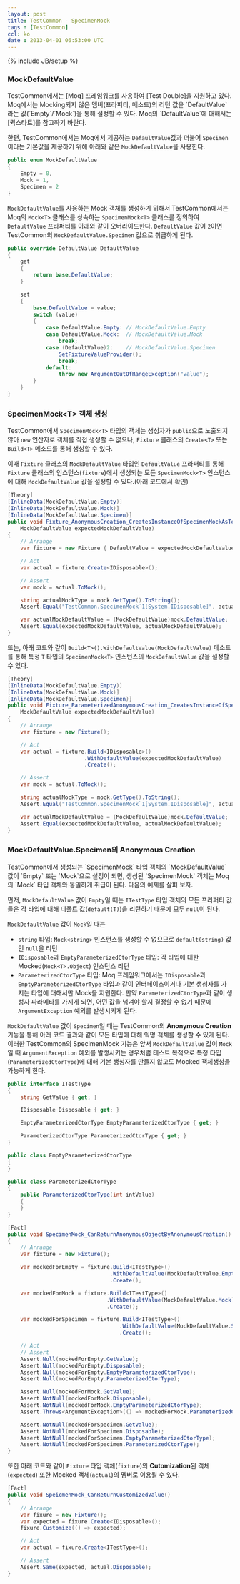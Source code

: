 ```yaml
---
layout: post
title: TestCommon - SpecimenMock
tags : [TestCommon]
ccl: ko
date : 2013-04-01 06:53:00 UTC
---
```

{% include JB/setup %}

<h3 id="MockDefaultValue">MockDefaultValue</h3>
TestCommon에서는 [Moq] 프레임워크를 사용하여 [Test Double]을 지원하고 있다.
Moq에서는 Mocking되지 않은 멤버(프라퍼티, 메소드)의 리턴 값을 `DefaultValue`라는 값(`Empty`/`Mock`)을 통해 설정할 수 있다.
Moq의 `DefaultValue`에 대해서는 [퀵스타트]를 참고하기 바란다.

한편, TestCommon에서는 Moq에서 제공하는 `DefaultValue`값과 더불어 `Specimen`이라는 기본값을 제공하기 위해
아래와 같은 `MockDefaultValue`을 사용한다.

```c#
public enum MockDefaultValue
{
    Empty = 0,
    Mock = 1,
    Specimen = 2
}
```


`MockDefaultValue`를 사용하는 Mock 객체를 생성하기 위해서 TestCommon에서는 Moq의 `Mock<T>` 클래스를 상속하는
`SpecimenMock<T>` 클래스를 정의하여 `DefaultValue` 프라퍼티를 아래와 같이 오버라이드한다.
`DefaultValue` 값이 `2`이면 TestCommon의 `MockDefaultValue.Specimen` 값으로 취급하게 된다.


```c#
public override DefaultValue DefaultValue
{
    get
    {
        return base.DefaultValue;
    }

    set
    {
        base.DefaultValue = value;
        switch (value)
        {
            case DefaultValue.Empty: // MockDefaultValue.Empty
            case DefaultValue.Mock:  // MockDefaultValue.Mock
                break;
            case (DefaultValue)2:    // MockDefaultValue.Specimen
                SetFixtureValueProvider();
                break;
            default:
                throw new ArgumentOutOfRangeException("value");
        }
    }
}
```

<!-- break -->

<h3 id="SpecimenMock&lt;T&gt; 객체 생성">SpecimenMock&lt;T&gt; 객체 생성</h3>

TestCommon에서 `SpecimenMock<T>` 타입의 객체는 생성자가 `public`으로 노출되지 않아
`new` 연산자로 객체를 직접 생성할 수 없으나,
`Fixture` 클래스의 `Create<T>` 또는 `Build<T>` 메소드를 통해 생성할 수 있다.

이때 `Fixture` 클래스의 `MockDefaultValue` 타입인 `DefaultValue` 프라퍼티를 통해
`Fixture` 클래스의 인스턴스(`fixture`)에서 생성되는 모든 `SpecimenMock<T>`
인스턴스에 대해 `MockDefaultValue` 값을 설정할 수 있다.(아래 코드에서 확인)

```c#
[Theory]
[InlineData(MockDefaultValue.Empty)]
[InlineData(MockDefaultValue.Mock)]
[InlineData(MockDefaultValue.Specimen)]
public void Fixture_AnonymousCreation_CreatesInstanceOfSpecimenMockAsTestDouble(
    MockDefaultValue expectedMockDefaultValue)
{
    // Arrange
    var fixture = new Fixture { DefaultValue = expectedMockDefaultValue };

    // Act
    var actual = fixture.Create<IDisposable>();

    // Assert
    var mock = actual.ToMock();

    string actualMockType = mock.GetType().ToString();
    Assert.Equal("TestCommon.SpecimenMock`1[System.IDisposable]", actualMockType);

    var actualMockDefaultValue = (MockDefaultValue)mock.DefaultValue;
    Assert.Equal(expectedMockDefaultValue, actualMockDefaultValue);
}
```

또는, 아래 코드와 같이 `Build<T>().WithDefaultValue(MockDefaultValue)` 메소드를 통해 특정 `T` 타입의 `SpecimenMock<T>` 인스턴스의
`MockDefaultValue` 값을 설정할 수 있다.

```c#
[Theory]
[InlineData(MockDefaultValue.Empty)]
[InlineData(MockDefaultValue.Mock)]
[InlineData(MockDefaultValue.Specimen)]
public void Fixture_ParameterizedAnonymousCreation_CreatesInstanceOfSpecimenMockAsTestDouble(
    MockDefaultValue expectedMockDefaultValue)
{
    // Arrange
    var fixture = new Fixture();

    // Act
    var actual = fixture.Build<IDisposable>()
                        .WithDefaultValue(expectedMockDefaultValue)
                        .Create();

    // Assert
    var mock = actual.ToMock();

    string actualMockType = mock.GetType().ToString();
    Assert.Equal("TestCommon.SpecimenMock`1[System.IDisposable]", actualMockType);

    var actualMockDefaultValue = (MockDefaultValue)mock.DefaultValue;
    Assert.Equal(expectedMockDefaultValue, actualMockDefaultValue);
}
```

<h3 id="MockDefaultValue.Specimen의 Anonymous Creation">MockDefaultValue.Specimen의 Anonymous Creation</h3>
TestCommon에서 생성되는 `SpecimenMock<T>` 타입 객체의 `MockDefaultValue` 값이 `Empty` 또는 `Mock`으로 설정이 되면,
생성된 `SpecimenMock<T>` 객체는 Moq의 `Mock<T>` 타입 객체와 동일하게 취급이 된다. 다음의 예제를 살펴 보자.

먼저, `MockDefaultValue` 값이 `Empty`일 때는 `ITestType` 타입 객체의 모든 프라퍼티 값 들은
각 타입에 대해 디폴트 값(`default(T)`)을 리턴하기 때문에 모두 `null`이 된다.

`MockDefaultValue` 값이 `Mock`일 때는

*   `string` 타입: `Mock<string>` 인스턴스를 생성할 수 없으므로 `default(string)` 값인 `null`을 리턴
*   `IDisposable`과 `EmptyParameterizedCtorType` 타입: 각 타입에 대한 Mocked(`Mock<T>.Object`) 인스턴스 리턴
*   `ParameterizedCtorType` 타입: Moq 프레임워크에서는 `IDisposable`과 `EmptyParameterizedCtorType` 타입과 같이 인터페이스이거나
 기본 생성자를 가지는 타입에 대해서만 Mock을 지원한다. 만약 `ParameterizedCtorType`과 같이 생성자 파라메타를 가지게 되면,
어떤 값을 넘겨야 할지 결정할 수 없기 때문에 `ArgumentException` 예외를 발생시키게 된다.

`MockDefaultValue` 값이 `Specimen`일 때는 TestCommon의 **Anonymous Creation** 기능을 통해 
아래 코드 결과와 같이 모든 타입에 대해 익명 객체를 생성할 수 있게 된다.
이러한 TestCommon의 SpecimenMock 기능은 앞서 `MockDefaultValue` 값이 `Mock`일 때 `ArgumentException` 예외를 발생시키는 경우처럼
테스트 목적으로 특정 타입(`ParameterizedCtorType`)에 대해 기본 생성자를 만들지 않고도 Mocked 객체생성을 가능하게 한다.

```c#
public interface ITestType
{
    string GetValue { get; }

    IDisposable Disposable { get; }

    EmptyParameterizedCtorType EmptyParameterizedCtorType { get; }

    ParameterizedCtorType ParameterizedCtorType { get; }
}

public class EmptyParameterizedCtorType
{
}

public class ParameterizedCtorType
{
    public ParameterizedCtorType(int intValue)
    {
    }
}

[Fact]
public void SpecimenMock_CanReturnAnonymousObjectByAnonymousCreation()
{
    // Arrange
    var fixture = new Fixture();

    var mockedForEmpty = fixture.Build<ITestType>()
                                .WithDefaultValue(MockDefaultValue.Empty)
                                .Create();

    var mockedForMock = fixture.Build<ITestType>()
                               .WithDefaultValue(MockDefaultValue.Mock)
                               .Create();

    var mockedForSpecimen = fixture.Build<ITestType>()
                                   .WithDefaultValue(MockDefaultValue.Specimen)
                                   .Create();

    // Act
    // Assert
    Assert.Null(mockedForEmpty.GetValue);
    Assert.Null(mockedForEmpty.Disposable);
    Assert.Null(mockedForEmpty.EmptyParameterizedCtorType);
    Assert.Null(mockedForEmpty.ParameterizedCtorType);

    Assert.Null(mockedForMock.GetValue);
    Assert.NotNull(mockedForMock.Disposable);
    Assert.NotNull(mockedForMock.EmptyParameterizedCtorType);
    Assert.Throws<ArgumentException>(() => mockedForMock.ParameterizedCtorType);

    Assert.NotNull(mockedForSpecimen.GetValue);
    Assert.NotNull(mockedForSpecimen.Disposable);
    Assert.NotNull(mockedForSpecimen.EmptyParameterizedCtorType);
    Assert.NotNull(mockedForSpecimen.ParameterizedCtorType);
}
```
또한 아래 코드와 같이 `Fixture` 타입 객체(`fixture`)의 **Cutomization**된 객체(`expected`) 또한
Mocked 객체(`actual`)의 멤버로 이용될 수 있다.

```c#
[Fact]
public void SpeicmenMock_CanReturnCustomizedValue()
{
    // Arrange
    var fixure = new Fixture();
    var expected = fixure.Create<IDisposable>();
    fixure.Customize(() => expected);

    // Act
    var actual = fixure.Create<ITestType>();

    // Assert
    Assert.Same(expected, actual.Disposable);
}
```

[Moq]: https://github.com/Moq/moq4
[Test Double]: http://xunitpatterns.com/Test%20Double.html
[퀵스타트]: https://code.google.com/p/moq/wiki/QuickStart